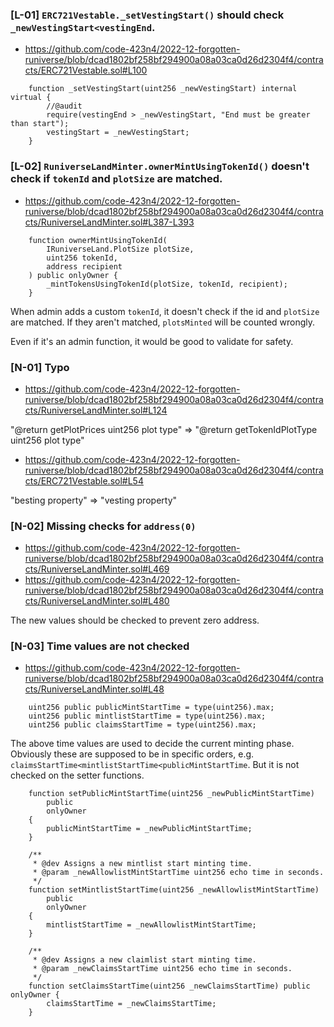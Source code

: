 ### [L-01] `ERC721Vestable._setVestingStart()` should check `_newVestingStart<vestingEnd`.

- https://github.com/code-423n4/2022-12-forgotten-runiverse/blob/dcad1802bf258bf294900a08a03ca0d26d2304f4/contracts/ERC721Vestable.sol#L100

```solidity
    function _setVestingStart(uint256 _newVestingStart) internal virtual {
        //@audit
        require(vestingEnd > _newVestingStart, "End must be greater than start");
        vestingStart = _newVestingStart;
    }
```

### [L-02] `RuniverseLandMinter.ownerMintUsingTokenId()` doesn't check if `tokenId` and `plotSize` are matched.

- https://github.com/code-423n4/2022-12-forgotten-runiverse/blob/dcad1802bf258bf294900a08a03ca0d26d2304f4/contracts/RuniverseLandMinter.sol#L387-L393

```solidity
    function ownerMintUsingTokenId(
        IRuniverseLand.PlotSize plotSize,
        uint256 tokenId,
        address recipient
    ) public onlyOwner {
        _mintTokensUsingTokenId(plotSize, tokenId, recipient);
    }
```

When admin adds a custom `tokenId`, it doesn't check if the id and `plotSize` are matched. If they aren't matched, `plotsMinted` will be counted wrongly.

Even if it's an admin function, it would be good to validate for safety.

### [N-01] Typo

- https://github.com/code-423n4/2022-12-forgotten-runiverse/blob/dcad1802bf258bf294900a08a03ca0d26d2304f4/contracts/RuniverseLandMinter.sol#L124

"@return getPlotPrices uint256 plot type" => "@return getTokenIdPlotType uint256 plot type"

- https://github.com/code-423n4/2022-12-forgotten-runiverse/blob/dcad1802bf258bf294900a08a03ca0d26d2304f4/contracts/ERC721Vestable.sol#L54

"besting property" => "vesting property"

### [N-02] Missing checks for `address(0)`

- https://github.com/code-423n4/2022-12-forgotten-runiverse/blob/dcad1802bf258bf294900a08a03ca0d26d2304f4/contracts/RuniverseLandMinter.sol#L469
- https://github.com/code-423n4/2022-12-forgotten-runiverse/blob/dcad1802bf258bf294900a08a03ca0d26d2304f4/contracts/RuniverseLandMinter.sol#L480

The new values should be checked to prevent zero address.

### [N-03] Time values are not checked

- https://github.com/code-423n4/2022-12-forgotten-runiverse/blob/dcad1802bf258bf294900a08a03ca0d26d2304f4/contracts/RuniverseLandMinter.sol#L48

```solidity
    uint256 public publicMintStartTime = type(uint256).max;
    uint256 public mintlistStartTime = type(uint256).max;
    uint256 public claimsStartTime = type(uint256).max;
```

The above time values are used to decide the current minting phase.
Obviously these are supposed to be in specific orders, e.g. `claimsStartTime<mintlistStartTime<publicMintStartTime`.
But it is not checked on the setter functions.

```solidity
    function setPublicMintStartTime(uint256 _newPublicMintStartTime)
        public
        onlyOwner
    {
        publicMintStartTime = _newPublicMintStartTime;
    }

    /**
     * @dev Assigns a new mintlist start minting time.
     * @param _newAllowlistMintStartTime uint256 echo time in seconds.
     */
    function setMintlistStartTime(uint256 _newAllowlistMintStartTime)
        public
        onlyOwner
    {
        mintlistStartTime = _newAllowlistMintStartTime;
    }

    /**
     * @dev Assigns a new claimlist start minting time.
     * @param _newClaimsStartTime uint256 echo time in seconds.
     */
    function setClaimsStartTime(uint256 _newClaimsStartTime) public onlyOwner {
        claimsStartTime = _newClaimsStartTime;
    }
```

